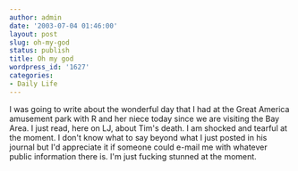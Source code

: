 ```yaml
---
author: admin
date: '2003-07-04 01:46:00'
layout: post
slug: oh-my-god
status: publish
title: Oh my god
wordpress_id: '1627'
categories:
- Daily Life
---
```


I was going to write about the wonderful day that I had at the Great
America amusement park with R and her niece today since we are visiting
the Bay Area. I just read, here on LJ, about Tim's death. I am shocked
and tearful at the moment. I don't know what to say beyond what I just
posted in his journal but I'd appreciate it if someone could e-mail me
with whatever public information there is. I'm just fucking stunned at
the moment.
